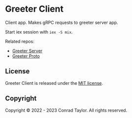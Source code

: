 # Greeter Client

Client app. Makes gRPC requests to greeter server app.

Start iex session with `iex -S mix`.

Related repos:

- [Greeter Server](https://github.com/conradwt/greeter-server-elixir)
- [Greeter Proto](https://github.com/conradwt/greeter-proto-elixir)

## License

Greeter Client is released under the [MIT license](./LICENSE.md).

## Copyright

Copyright &copy; 2022 - 2023 Conrad Taylor. All rights reserved.
